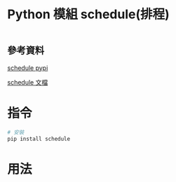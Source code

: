 # Python 模組 schedule(排程)

```
```

## 參考資料

[schedule pypi](https://pypi.org/project/schedule/)

[schedule 文檔](https://schedule.readthedocs.io/en/stable/)

# 指令

```bash
# 安裝
pip install schedule
```

# 用法

```Python
```

